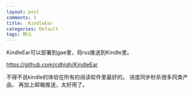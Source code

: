 ```yaml
---
layout: post
comments: 1
title:  KindleEar
categories: Default
tags: 默认
---
```


KindleEar可以部署到gae里，将rss推送到Kindle里。


https://github.com/cdhigh/KindleEar

不得不说kindle的体验在所有的阅读软件里最好的。
进度同步秒杀很多同类产品，
再加上邮箱推送，太好用了。
